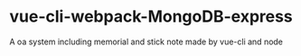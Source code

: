 # vue-cli-webpack-MongoDB-express
A oa system including memorial and stick note made by vue-cli and node
